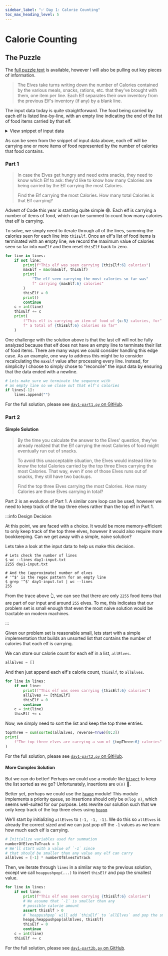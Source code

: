 ```yaml
---
sidebar_label: "✅ Day 1: Calorie Counting"
toc_max_heading_level: 5
---
```


# Calorie Counting

## The Puzzle

The [full puzzle text](https://adventofcode.com/2022/day/1) is available,
however I will also be pulling out key pieces of information.

> The Elves take turns writing down the number of Calories contained by the various meals, snacks, rations, etc. that they've brought with them, one item per line. Each Elf separates their own inventory from the previous Elf's inventory (if any) by a blank line.

The input data today is quite straightforward.
The food being carried by each elf is listed line-by-line,
with an empty line indicating the end of the list of food items
carried by that elf.

<details>
  <summary>View snippet of input data</summary>
  <div>

```cpp
// Annotations added as part of the puzzle solution
// Elf 1: 3 food items, totalling 10292 calories
6758
5199
10292

// Elf 2: 1 food item, totalling 62522 calories
62522

// Elf 3: 2 food items, totalling 29720 calories
22990
6730
```

  </div>
</details>

As can be seen from the snippet of input data above,
each elf will be carrying one or more items of food represented by
the number of calories that food contains.

### Part 1

> In case the Elves get hungry and need extra snacks, they need to know which Elf to ask: they'd like to know how many Calories are being carried by the Elf carrying the most Calories.
>
> Find the Elf carrying the most Calories. How many total Calories is that Elf carrying?

Advent of Code this year is starting quite simple 😄.
Each elf is carrying a number of items of food, which can be summed to count how
many calories that elf is carrying.

To solve, we simply need to iterate through all of the lines, summing the calories
seen for each line into `thisElf`. Once an elf's list of food items is terminated with
an empty line, we record the maximum value of calories seen so far into
`maxElf` and then reset `thisElf` back to zero.

<!-- prettier-ignore-start -->
<!--SNIPSTART day1-part1-main-->
```py
for line in lines:
    if not line:
        print(f"This elf was seen carrying {thisElf:6} calories")
        maxElf = max(maxElf, thisElf)
        print(
            "The elf seen carrying the most calories so far was"
            f" carrying {maxElf:6} calories"
        )
        thisElf = 0
        print()
        continue
    c = int(line)
    thisElf += c
    print(
        f"This elf is carrying an item of food of {c:5} calories, for"
        f" a total of {thisElf:6} calories so far"
    )
```
<!--SNIPEND-->
<!-- prettier-ignore-end -->

One challenge with the solution above is that the last elf will not be fully analyzed
because that elf does not have an empty line to terminate their list of food items.
There are many ways we could consider handling this edge case.
As an example, one way to address this might be to consider recalculating the
`maxElf` value after processing every line.
Instead, for simplicity I choose to simply chose to "reconcile" the input data by ensuring that the data
ended with a newline.

<!-- prettier-ignore-start -->
<!--SNIPSTART day1-part1-input-termination-->
```py
# Lets make sure we terminate the sequence with
# an empty line so we close out that elf's calories
if lines[-1]:
    lines.append("")
```
<!--SNIPEND-->
<!-- prettier-ignore-end -->

For the full solution, please see
[`day1-part1.py` on GitHub](https://github.com/kbalston/advent-of-code-2022/blob/main/day1/day1-part1.py).

### Part 2

#### Simple Solution

> By the time you calculate the answer to the Elves' question, they've already realized that the Elf carrying the most Calories of food might eventually run out of snacks.
>
> To avoid this unacceptable situation, the Elves would instead like to know the total Calories carried by the top three Elves carrying the most Calories. That way, even if one of those Elves runs out of snacks, they still have two backups.
>
> Find the top three Elves carrying the most Calories. How many Calories are those Elves carrying in total?

Part 2 is an evolution of Part 1.
A similar core loop can be used, however we need to keep track of the top three elves rather than the top elf in Part 1.

:::info Design Decision

At this point, we are faced with a choice.
It would be more memory-efficient to only keep track of the top three elves,
however it would also require more bookkeeping.
Can we get away with a simple, naive solution?

Lets take a look at the input data to help us make this decision.

```shell
# Lets check the number of lines
$ wc --lines day1-input.txt
2255 day1-input.txt

# And the (approximate) number of elves
# '^$' is the regex pattern for an empty line
$ grep '^$' day1-input.txt | wc --lines
255
```

From the trace above 👆, we can see that there are only `2255` food items that are part of our input
and around `255` elves.
To me, this indicates that our problem set is small enough that even the most naive solution would be tractable on modern machines.

:::

Given our problem set is reasonable small, lets start with a simple implementation that builds
an unsorted list that contains the number of calories that each elf is carrying.

We can store our calorie count for each elf in a list, `allElves`.

<!-- prettier-ignore-start -->
<!--SNIPSTART day1-part2-init-->
```py
allElves = []
```
<!--SNIPEND-->
<!-- prettier-ignore-end -->

And then just append each elf's calorie count, `thisElf`, to `allElves`.

<!-- prettier-ignore-start -->
<!--SNIPSTART day1-part2-main-->
```py
for line in lines:
    if not line:
        print(f"This elf was seen carrying {thisElf:6} calories")
        allElves += [thisElf]
        thisElf = 0
        continue
    c = int(line)
    thisElf += c
```
<!--SNIPEND-->
<!-- prettier-ignore-end -->

Now, we simply need to sort the list and keep the top three entries.

<!-- prettier-ignore-start -->
<!--SNIPSTART day1-part2-print-solution-->
```py
topThree = sum(sorted(allElves, reverse=True)[0:3])
print(
    f"The top three elves are carrying a sum of {topThree:6} calories"
)
```
<!--SNIPEND-->
<!-- prettier-ignore-end -->

For the full solution, please see
[`day1-part2.py` on GitHub](https://github.com/kbalston/advent-of-code-2022/blob/main/day1/day1-part2.py).

#### More Complex Solution

But we can do better!
Perhaps we could use a module like
[`bisect`](https://docs.python.org/3/library/bisect.html)
to keep the list sorted as we go?
Unfortunately, insertions are `O(n)` 🤔.

Better yet, perhaps we could use the
[`heapq`](https://docs.python.org/3/library/heapq.html)
module!
This module implements a priority queue, so insertions should only be `O(log n)`,
which seems well-suited for our purpose.
Lets rewrite our solution such that we only keep track of the top three elves using
[`heapq`](https://docs.python.org/3/library/heapq.html).

We'll start by initializing `allElves` to `[-1, -1, -1]`.
We do this so `allElves` is already the correct sized and we can just pop off the `-1` values
as we learn how much each elf is carrying.

<!-- prettier-ignore-start -->
<!--SNIPSTART day1-part2b-init-->
```py
# Initialize variables used for summation
numberOfElvesToTrack = 3
# We'll start with a value of `-1` since
# that should be smaller than any value any elf can carry
allElves = [-1] * numberOfElvesToTrack
```
<!--SNIPEND-->
<!-- prettier-ignore-end -->

Then, we iterate through `lines` in a similar way to the previous solution,
except we call `heappushpop(...)` to insert `thisElf` and pop the smallest value.

<!-- prettier-ignore-start -->
<!--SNIPSTART day1-part2b-main-->
```py
for line in lines:
    if not line:
        print(f"This elf was seen carrying {thisElf:6} calories")
        # We assume that `-1` is smaller than any
        # possible calorie amount
        assert thisElf > 0
        # `heappushpop` will add `thisElf` to `allElves` and pop the smallest value
        heapq.heappushpop(allElves, thisElf)
        thisElf = 0
        continue
    c = int(line)
    thisElf += c
```
<!--SNIPEND-->
<!-- prettier-ignore-end -->

For the full solution, please see
[`day1-part2b.py` on GitHub](https://github.com/kbalston/advent-of-code-2022/blob/main/day1/day1-part2b.py).
